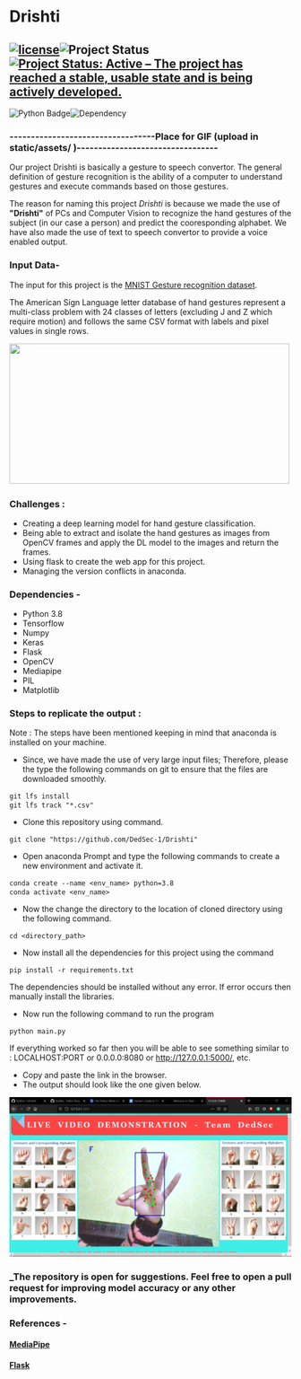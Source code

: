 # Drishti

## [![license](https://img.shields.io/github/license/DAVFoundation/captain-n3m0.svg?style=flat-square)](https://github.com/kritika-srivastava/Random-Password-Generator/blob/master/LICENSE)![Project Status](https://img.shields.io/badge/ProjectStatus-Completed-orange)[![Project Status: Active – The project has reached a stable, usable state and is being actively developed.](https://www.repostatus.org/badges/latest/active.svg)](https://www.repostatus.org/#active)
![Python Badge](https://img.shields.io/badge/Python-3.8-success)![Dependency](https://img.shields.io/badge/Dependencies-Tensorflow%20%7C%20Flask%20%7C%20Mediapipe%20%7C%20OpenCV-critical)

### ----------------------------------Place for GIF (upload in static/assets/ )---------------------------------
Our project Drishti is basically a gesture to speech convertor. The general definition of gesture recognition is the ability of a computer to understand gestures and execute commands based on those gestures.

The reason for naming this project _Drishti_ is because we made the use of __"Drishti"__ of PCs and Computer Vision to recognize the hand gestures of the subject (in our case a person) and predict the cooresponding alphabet. We have also made the use of text to speech convertor to provide a voice enabled output.
### Input Data-
The input for this project is the [MNIST Gesture recognition dataset](https://www.kaggle.com/datamunge/sign-language-mnist).

The American Sign Language letter database of hand gestures represent a multi-class problem with 24 classes of letters (excluding J and Z which require motion) and follows the same CSV format with labels and pixel values in single rows. 

<img src="https://res.cloudinary.com/practicaldev/image/fetch/s--H7kgNN02--/c_limit%2Cf_auto%2Cfl_progressive%2Cq_auto%2Cw_880/https://cdn-images-1.medium.com/max/876/1%2A0xLa5BD6LJfMnGoXJb7wiQ.png" width="500" height ="250">

### Challenges :
- Creating a deep learning model for hand gesture classification. 
- Being able to extract and isolate the hand gestures  as images from OpenCV frames and apply the DL model to the images and return the frames.
- Using flask to create the web app for this project.
- Managing the version conflicts in anaconda.

### Dependencies -
- Python 3.8
- Tensorflow
- Numpy
- Keras
- Flask
- OpenCV
- Mediapipe
- PIL
- Matplotlib

### Steps to replicate the output :
Note : The steps have been mentioned keeping in mind that anaconda is installed on your machine.

- Since, we have made the use of very large input files; Therefore, please the type the following commands on git to ensure that the files are downloaded smoothly.
```
git lfs install
git lfs track "*.csv"
```
- Clone this repository using command.
```
git clone "https://github.com/DedSec-1/Drishti"
```
- Open anaconda Prompt and type the following commands to create a new environment and activate it. 
```
conda create --name <env_name> python=3.8
conda activate <env_name>
```
- Now the change the directory to the location of cloned directory using the following command.
```
cd <directory_path>
```
- Now install all the dependencies for this project using the command
```
pip install -r requirements.txt
```
 The dependencies should be installed without any error. If error occurs then manually install the libraries.
- Now run the following command to run the program
```
python main.py
```
If everything worked so far then you will be able to see something similar to : LOCALHOST:PORT or 0.0.0.0:8080 or http://127.0.0.1:5000/, etc.
- Copy and paste the link in the browser.
- The output should look like the one given below.

<img src= https://github.com/DedSec-1/Drishti/blob/main/static/assets/Screenshot%20(435).png>

### _The repository is open for suggestions. Feel free to open a pull request for improving model accuracy or any other improvements.

### References -
#### [MediaPipe](https://pypi.org/project/mediapipe/)
#### [Flask](https://flask.palletsprojects.com/en/1.1.x/)

